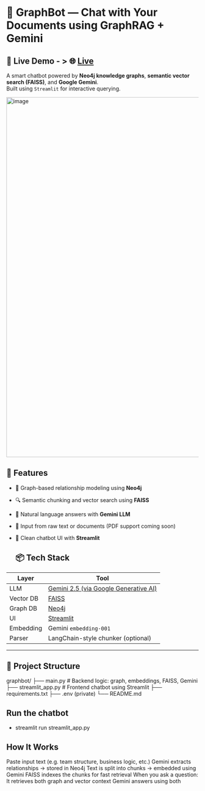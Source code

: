 # 🤖 GraphBot — Chat with Your Documents using GraphRAG + Gemini
## 🔗 Live Demo - > 🌐 [Live]((https://graphrag-system.streamlit.app))

A smart chatbot powered by **Neo4j knowledge graphs**, **semantic vector search (FAISS)**, and **Google Gemini**.  
Built using `Streamlit` for interactive querying.

<img width="1774" height="943" alt="image" src="https://github.com/user-attachments/assets/15c9101e-5a50-4cc0-98e1-e86c01d6a886" />

## 🚀 Features

- 🔗 Graph-based relationship modeling using **Neo4j**
- 🔍 Semantic chunking and vector search using **FAISS**
- 🧠 Natural language answers with **Gemini LLM**
- 📄 Input from raw text or documents (PDF support coming soon)
- 💬 Clean chatbot UI with **Streamlit**

  ## 📦 Tech Stack

| Layer      | Tool |
|------------|------|
| LLM        | [Gemini 2.5 (via Google Generative AI)](https://ai.google.dev/)
| Vector DB  | [FAISS](https://github.com/facebookresearch/faiss)
| Graph DB   | [Neo4j](https://neo4j.com/)
| UI         | [Streamlit](https://streamlit.io/)
| Embedding  | Gemini `embedding-001`
| Parser     | LangChain-style chunker (optional)

---

## 📁 Project Structure

graphbot/
├── main.py # Backend logic: graph, embeddings, FAISS, Gemini
├── streamlit_app.py # Frontend chatbot using Streamlit
├── requirements.txt
├── .env (private)
└── README.md

## Run the chatbot
- streamlit run streamlit_app.py

## How It Works
Paste input text (e.g. team structure, business logic, etc.)
Gemini extracts relationships → stored in Neo4j
Text is split into chunks → embedded using Gemini
FAISS indexes the chunks for fast retrieval
When you ask a question:
It retrieves both graph and vector context
Gemini answers using both


